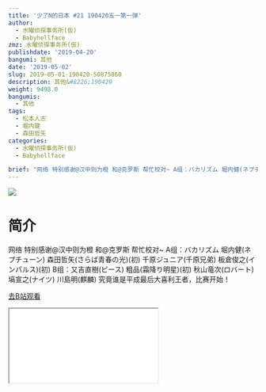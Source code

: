 ```yaml
---
title: '少了N的日本 #21 190420五一第一弹'
author:
  - 水曜侦探事务所(仮)
  - Babyhellface
zmz: 水曜侦探事务所(仮)
publishdate: '2019-04-20'
bangumi: 其他
date: '2019-05-02'
slug: 2019-05-01-190420-50875860
description: 其他&#8226;190420
weight: 9498.0
bangumis:
  - 其他
tags:
  - 松本人志
  - 堀内键
  - 森田哲矢
categories:
  - 水曜侦探事务所(仮)
  - Babyhellface

brief: "网络 特别感谢@汉中则为橙 和@克罗斯 帮忙校对~ A组：バカリズム 堀内健(ネプチューン) 森田哲矢(さらば青春の光)(初) 千原ジュニア(千原兄弟) 板倉俊之(インパルス)(初) B组：又吉直樹(ピース) 粗品(霜降り明星)(初) 秋山竜次(ロバート) 塙宣之(ナイツ) 川島明(麒麟) 究竟谁是平成最后大喜利王者，比赛开始！"
---
```

![](https://i.imgur.com/gITx6m9.jpg)
# 简介  
网络
特别感谢@汉中则为橙 和@克罗斯 帮忙校对~
A组：バカリズム 堀内健(ネプチューン) 森田哲矢(さらば青春の光)(初) 千原ジュニア(千原兄弟) 板倉俊之(インパルス)(初) 
B组：又吉直樹(ピース) 粗品(霜降り明星)(初) 秋山竜次(ロバート) 塙宣之(ナイツ) 川島明(麒麟)
究竟谁是平成最后大喜利王者，比赛开始！  

[去B站观看](https://www.bilibili.com/video/av50875860/)
<div class ="resp-container"><iframe class="testiframe" src="//player.bilibili.com/player.html?aid=50875860"", scrolling="no", allowfullscreen="true" > </iframe></div> 
